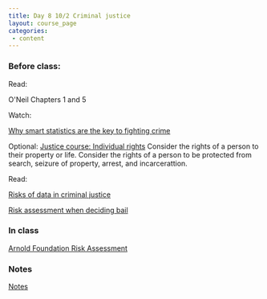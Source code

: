 ```yaml
---
title: Day 8 10/2 Criminal justice
layout: course_page
categories:
 - content
---
```


### Before class:

Read:
 
O'Neil Chapters 1 and 5

Watch: 

[Why smart statistics are the key to fighting crime](https://www.ted.com/talks/anne_milgram_why_smart_statistics_are_the_key_to_fighting_crime)

Optional: [Justice course: Individual rights](http://justiceharvard.org/lecture-7-this-land-is-your-land/)
Consider the rights of a person to their property or life. Consider the rights of a person to be protected from search, seizure of property, arrest, and incarcerattion. 

Read: 

[Risks of data in criminal justice](http://www.huffingtonpost.com/2014/08/01/eric-holder-moneyball-criminal-justice_n_5641420.html)

[Risk assessment when deciding bail](https://www.nytimes.com/2015/06/27/us/turning-the-granting-of-bail-into-a-science.html)

### In class

[Arnold Foundation Risk Assessment](http://www.arnoldfoundation.org/laura-and-john-arnold-foundation-makes-pretrial-risk-assessment-available-to-all-jurisdictions-announces-expert-panel-to-serve-as-pretrial-research-advisory-board/)


### Notes
[Notes](../day8notes)
